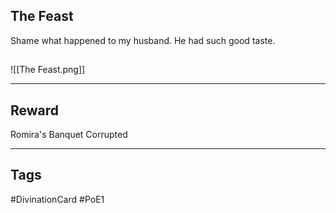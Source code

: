 ## The Feast
Shame what happened to my husband. He had such good taste.
## 
![[The Feast.png]]

---
## Reward
Romira's Banquet
Corrupted

---
## Tags
#DivinationCard
#PoE1